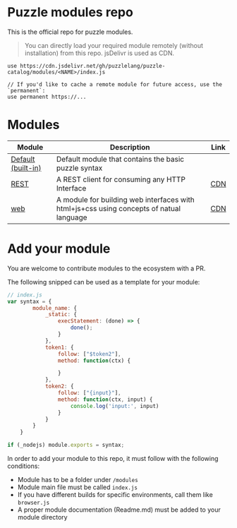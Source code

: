 # Puzzle modules repo
 
This is the official repo for puzzle modules.

> You can directly load your required module remotely (without installation) from this repo. jsDelivr is used as CDN.

```puzzle
use https://cdn.jsdelivr.net/gh/puzzlelang/puzzle-catalog/modules/<NAME>/index.js

// If you'd like to cache a remote module for future access, use the `permanent`:
use permanent https://...
```

# Modules 

| Module        | Description  | Link |
| ------------- |-------------| --- |
| [Default (built-in)](https://puzzlelang.github.io/#/LANGUAGE) | Default module that contains the basic puzzle syntax |  |
| [REST](https://github.com/puzzlelang/puzzle-catalog/tree/master/modules/rest) | A REST client for consuming any HTTP Interface| [CDN](https://cdn.jsdelivr.net/gh/puzzlelang/puzzle-catalog/modules/rest/index.js) |
| [web](https://github.com/puzzlelang/puzzle-catalog/tree/master/modules/web) | A module for building web interfaces with html+js+css using concepts of natual language | [CDN](https://cdn.jsdelivr.net/gh/puzzlelang/puzzle-catalog/modules/web/index.js) |


# Add your module

You are welcome to contribute modules to the ecosystem with a PR.

The following snipped can be used as a template for your module:

```javascript
// index.js
var syntax = {
        module_name: {
            _static: {
                execStatement: (done) => {
                    done();
                }
            },
            token1: {
                follow: ["$token2"],
                method: function(ctx) {

                }
            },
            token2: {
                follow: ["{input}"],
                method: function(ctx, input) {
                    console.log('input:', input)
                }
            }
        }
    }

if (_nodejs) module.exports = syntax;
```

In order to add your module to this repo, it must follow with the following conditions:

* Module has to be a folder under `/modules`
* Module main file must be called `index.js`
* If you have different builds for specific environments, call them like `browser.js`
* A proper module documentation (Readme.md) must be added to your module directory